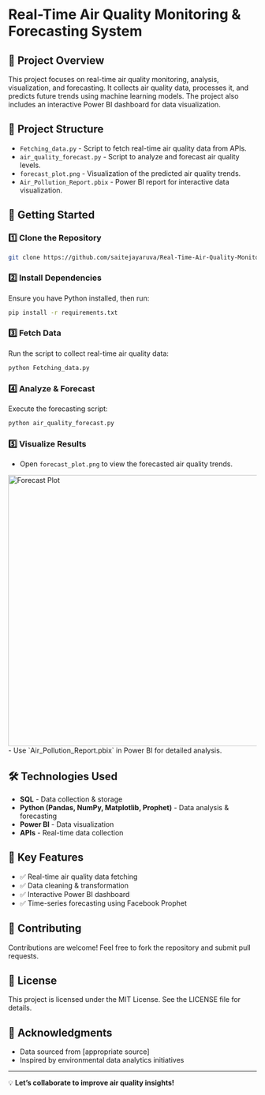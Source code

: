 # Real-Time Air Quality Monitoring & Forecasting System

## 📌 Project Overview
This project focuses on real-time air quality monitoring, analysis, visualization, and forecasting. It collects air quality data, processes it, and predicts future trends using machine learning models. The project also includes an interactive Power BI dashboard for data visualization.

## 📂 Project Structure
- `Fetching_data.py` - Script to fetch real-time air quality data from APIs.
- `air_quality_forecast.py` - Script to analyze and forecast air quality levels.
- `forecast_plot.png` - Visualization of the predicted air quality trends.
- `Air_Pollution_Report.pbix` - Power BI report for interactive data visualization.


## 🚀 Getting Started

### 1️⃣ Clone the Repository
```bash
git clone https://github.com/saitejayaruva/Real-Time-Air-Quality-Monitoring.git
```

### 2️⃣ Install Dependencies
Ensure you have Python installed, then run:
```bash
pip install -r requirements.txt
```

### 3️⃣ Fetch Data
Run the script to collect real-time air quality data:
```bash
python Fetching_data.py
```

### 4️⃣ Analyze & Forecast
Execute the forecasting script:
```bash
python air_quality_forecast.py
```

### 5️⃣ Visualize Results
- Open `forecast_plot.png` to view the forecasted air quality trends.
<img src="/github.com/saitejayaruva/Real-Time-Air-Quality-Monitoring/blob/main/forecast_plot.png" width="850" height="550" alt="Forecast Plot">
- Use `Air_Pollution_Report.pbix` in Power BI for detailed analysis.

## 🛠️ Technologies Used
- **SQL** - Data collection & storage
- **Python (Pandas, NumPy, Matplotlib, Prophet)** - Data analysis & forecasting
- **Power BI** - Data visualization
- **APIs** - Real-time data collection

## 🎯 Key Features
- ✅ Real-time air quality data fetching
- ✅ Data cleaning & transformation
- ✅ Interactive Power BI dashboard
- ✅ Time-series forecasting using Facebook Prophet

## 🤝 Contributing
Contributions are welcome! Feel free to fork the repository and submit pull requests.

## 📜 License
This project is licensed under the MIT License. See the LICENSE file for details.

## 📢 Acknowledgments
- Data sourced from [appropriate source]
- Inspired by environmental data analytics initiatives

---

💡 **Let’s collaborate to improve air quality insights!**

